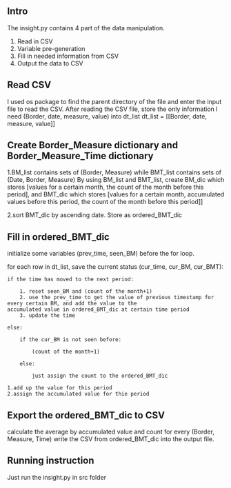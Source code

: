 ## Intro
The insight.py contains 4 part of the data manipulation.
1. Read in CSV
2. Variable pre-generation
3. Fill in needed information from CSV
4. Output the data to CSV

## Read CSV
I used os package to find the parent directory of the file and enter the input file to read the CSV.
After reading the CSV file, store the only information I need (Border, date, measure, value) into dt_list
dt_list = [[Border, date, measure, value]]

## Create Border_Measure dictionary and Border_Measure_Time dictionary
1.BM_list contains sets of (Border, Measure) while BMT_list contains sets of (Date, Border, Measure)
By using BM_list and BMT_list, create BM_dic which stores [values for a certain month, the count of the month before this period], and BMT_dic which stores [values for a certain month, accumulated values before this period, the count of the month before this period]]

2.sort BMT_dic by ascending date. Store as ordered_BMT_dic

## Fill in ordered_BMT_dic
initialize some variables (prev_time, seen_BM) before the for loop.

for each row in dt_list, save the current status (cur_time, cur_BM, cur_BMT):

    if the time has moved to the next period:

        1. reset seen_BM and (count of the month+1)
        2. use the prev_time to get the value of previous timestamp for every certain BM, and add the value to the                      accumulated value in ordered_BMT_dic at certain time period
        3. update the time

    else:

        if the cur_BM is not seen before:

            (count of the month+1)

        else:

            just assign the count to the ordered_BMT_dic
    
    1.add up the value for this period
    2.assign the accumulated value for thie period
    
## Export the ordered_BMT_dic to CSV
calculate the average by accumulated value and count for every (Border, Measure, Time)
write the CSV from ordered_BMT_dic into the output file.

## Running instruction
Just run the insight.py in src folder
